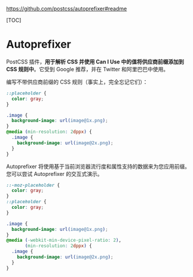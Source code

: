 https://github.com/postcss/autoprefixer#readme

[TOC]

# Autoprefixer

PostCSS 插件，**用于解析 CSS 并使用 Can I Use 中的值将供应商前缀添加到 CSS 规则中**。它受到 Google 推荐，并在 Twitter 和阿里巴巴中使用。

编写不带供应商前缀的 CSS 规则（事实上，完全忘记它们）：

```css
::placeholder {
  color: gray;
}

.image {
  background-image: url(image@1x.png);
}
@media (min-resolution: 2dppx) {
  .image {
    background-image: url(image@2x.png);
  }
}
```

Autoprefixer 将使用基于当前浏览器流行度和属性支持的数据来为您应用前缀。您可以尝试 Autoprefixer 的交互式演示。

```css
::-moz-placeholder {
  color: gray;
}
::placeholder {
  color: gray;
}

.image {
  background-image: url(image@1x.png);
}
@media (-webkit-min-device-pixel-ratio: 2),
       (min-resolution: 2dppx) {
  .image {
    background-image: url(image@2x.png);
  }
}
```

